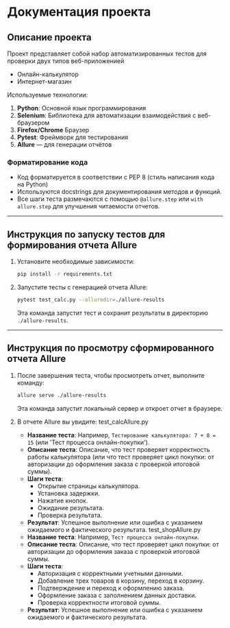 # Документация проекта
## Описание проекта
Проект представляет собой набор автоматизированных тестов для проверки двух типов веб-приложенией
* Онлайн-калькулятор
* Интернет-магазин

Используемые технологии:

1. **Python**: Основной язык программирования
2. **Selenium**: Библиотека для автоматизации взаимодействия с веб-браузером
3. **Firefox/Chrome** Браузер
3. **Pytest**: Фреймворк для тестирования
4. **Allure** — для генерации отчётов


### Форматирование кода

- Код форматируется в соответствии с PEP 8 (стиль написания кода на Python)
- Используются docstrings для документирования методов и функций.
- Все шаги теста размечаются с помощью `@allure.step` или `with allure.step` для улучшения читаемости отчетов.

---

## Инструкция по запуску тестов для формирования отчета Allure

1. Установите необходимые зависимости:
   ```bash
   pip install -r requirements.txt
   ```

2. Запустите тесты с генерацией отчета Allure:
   ```bash
   pytest test_calc.py --alluredir=./allure-results
   ```

   Эта команда запустит тест и сохранит результаты в директорию `./allure-results`.

---

## Инструкция по просмотру сформированного отчета Allure

1. После завершения теста, чтобы просмотреть отчет, выполните команду:
   ```bash
   allure serve ./allure-results
   ```

   Эта команда запустит локальный сервер и откроет отчет в браузере.


2. В отчете Allure вы увидите:
test_calcAllure.py
   - **Название теста**: Например, `Тестирование калькулятора: 7 + 8 = 15` (или 'Тест процесса онлайн-покупки').
   - **Описание теста**: Описание, что тест проверяет корректность работы калькулятора (или что тест проверяет цикл покупки: от авторизации до оформления заказа с проверкой итоговой суммы).
   - **Шаги теста**:
     - Открытие страницы калькулятора.
     - Установка задержки.
     - Нажатие кнопок.
     - Ожидание результата.
     - Проверка результата.
   - **Результат**: Успешное выполнение или ошибка с указанием ожидаемого и фактического результата.
test_shopAllure.py
   - **Название теста**: Например, `Тест процесса онлайн-покупки`.
   - **Описание теста**: Описание, что тест проверяет цикл покупки: от авторизации до оформления заказа с проверкой итоговой суммы.
   - **Шаги теста**:
     - Авторизация с корректными учетными данными.
     - Добавление трех товаров в корзину, переход в корзину.
     - Подтверждение и переход к оформлению заказа.
     - Оформление заказа с заполнением данных доставки.
     - Проверка корректности итоговой суммы.
   - **Результат**: Успешное выполнение или ошибка с указанием ожидаемого и фактического результата.